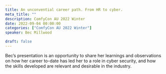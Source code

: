 ```yaml
---
title: An unconvential career path. From HR to cyber.
meta_title: ""
description: ComfyCon AU 2022 Winter
date: 2022-09-04 00:00:00
categories: ["ComfyCon AU 2022 Winter"]
speaker: Bec Millwood

draft: false
---
```

Bec’s presentation is an opportunity to share her learnings and observations on how her career to-date has led her to a role in cyber security, and how the skills developed are relevant and desirable in the industry.

